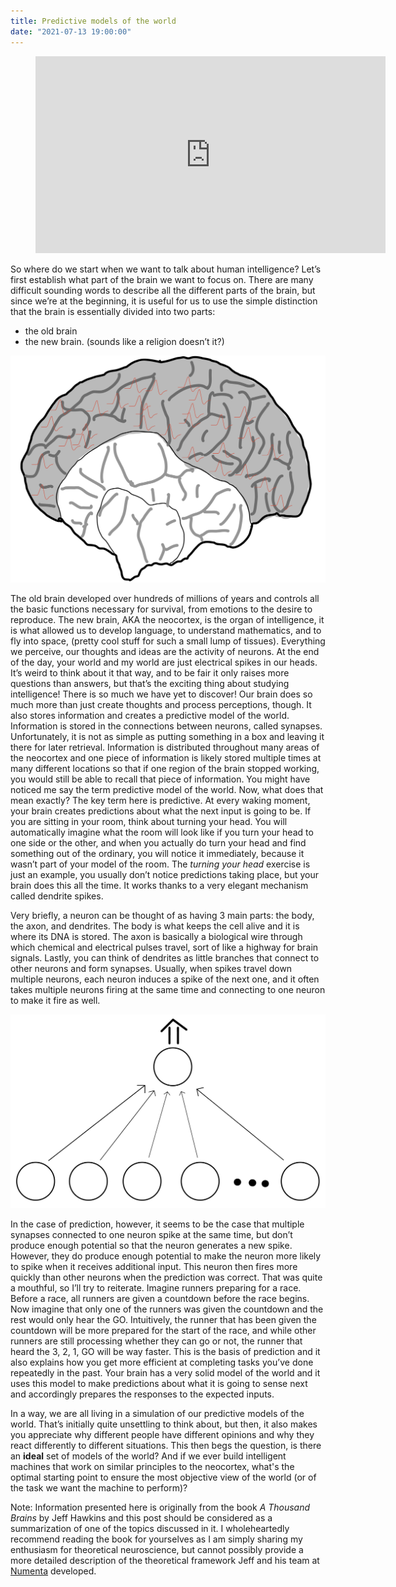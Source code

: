 ```yaml
---
title: Predictive models of the world
date: "2021-07-13 19:00:00"
---
```

<figure class="video_container">
  <iframe width="560" height="315" src="https://www.youtube.com/embed/SI85cqgYOII" title="YouTube video player" frameborder="0" allow="accelerometer; autoplay; clipboard-write; encrypted-media; gyroscope; picture-in-picture" allowfullscreen></iframe>
</figure>

So where do we start when we want to talk about human intelligence? Let’s first establish what part of the brain we want to focus on. There are many difficult sounding words to describe all the different parts of the brain, but since we’re at the beginning, it is useful for us to use the simple distinction that the brain is essentially divided into two parts: 
- the old brain 
- the new brain. (sounds like a religion doesn’t it?)

![A picture of the brain with the neocortex highlighted](brain.jpeg)

The old brain developed over hundreds of millions of years and controls all the basic functions necessary for survival, from emotions to the desire to reproduce. The new brain, AKA the neocortex, is the organ of intelligence, it is what allowed us to develop language, to understand mathematics, and to fly into space, (pretty cool stuff for such a small lump of tissues).
Everything we perceive, our thoughts and ideas are the activity of neurons. At the end of the day, your world and my world are just electrical spikes in our heads. It’s weird to think about it that way, and to be fair it only raises more questions than answers, but that’s the exciting thing about studying intelligence! There is so much we have yet to discover!
Our brain does so much more than just create thoughts and process perceptions, though. It also stores information and creates a predictive model of the world. Information is stored in the connections between neurons, called synapses. Unfortunately, it is not as simple as putting something in a box and leaving it there for later retrieval. Information is distributed throughout many areas of the neocortex and one piece of information is likely stored multiple times at many different locations so that if one region of the brain stopped working, you would still be able to recall that piece of information.
You might have noticed me say the term predictive model of the world. Now, what does that mean exactly? The key term here is predictive. At every waking moment, your brain creates predictions about what the next input is going to be. If you are sitting in your room, think about turning your head. You will automatically imagine what the room will look like if you turn your head to one side or the other, and when you actually do turn your head and find something out of the ordinary, you will notice it immediately, because it wasn’t part of your model of the room. The *turning your head* exercise is just an example, you usually don’t notice predictions taking place, but your brain does this all the time. It works thanks to a very elegant mechanism called dendrite spikes. 

Very briefly, a neuron can be thought of as having 3 main parts: the body, the axon, and dendrites. The body is what keeps the cell alive and it is where its DNA is stored. The axon is basically a biological wire through which chemical and electrical pulses travel, sort of like a highway for brain signals. Lastly, you can think of dendrites as little branches that connect to other neurons and form synapses. Usually, when spikes travel down multiple neurons, each neuron induces a spike of the next one, and it often takes multiple neurons firing at the same time and connecting to one neuron to make it fire as well.

![A representation of neurons connected to one neuron firing with an action potential](neurons.jpeg)

In the case of prediction, however, it seems to be the case that multiple synapses connected to one neuron spike at the same time, but don’t produce enough potential so that the neuron generates a new spike. However, they do produce enough potential to make the neuron more likely to spike when it receives additional input. This neuron then fires more quickly than other neurons when the prediction was correct. That was quite a mouthful, so I’ll try to reiterate. Imagine runners preparing for a race. Before a race, all runners are given a countdown before the race begins. Now imagine that only one of the runners was given the countdown and the rest would only hear the GO. Intuitively, the runner that has been given the countdown will be more prepared for the start of the race, and while other runners are still processing whether they can go or not, the runner that heard the 3, 2, 1, GO will be way faster. This is the basis of prediction and it also explains how you get more efficient at completing tasks you’ve done repeatedly in the past. Your brain has a very solid model of the world and it uses this model to make predictions about what it is going to sense next and accordingly prepares the responses to the expected inputs. 

In a way, we are all living in a simulation of our predictive models of the world. That’s initially quite unsettling to think about, but then, it also makes you appreciate why different people have different opinions and why they react differently to different situations. This then begs the question, is there an **ideal** set of models of the world? And if we ever build intelligent machines that work on similar principles to the neocortex, what's the optimal starting point to ensure the most objective view of the world (or of the task we want the machine to perform)?

Note: Information presented here is originally from the book *A Thousand Brains* by Jeff Hawkins and this post should be considered as a summarization of one of the topics discussed in it. I wholeheartedly recommend reading the book for yourselves as I am simply sharing my enthusiasm for theoretical neuroscience, but cannot possibly provide a more detailed description of the theoretical framework Jeff and his team at [Numenta](https://numenta.com/) developed.